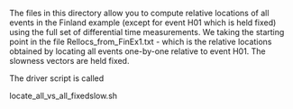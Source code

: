 The files in this directory allow you to compute relative locations of all events in the Finland example
(except for event H01 which is held fixed) using the full set of differential time measurements.
We taking the starting point in the file Rellocs_from_FinEx1.txt - which is the relative locations
obtained by locating all events one-by-one relative to event H01.
The slowness vectors are held fixed.  

The driver script is called

locate_all_vs_all_fixedslow.sh
